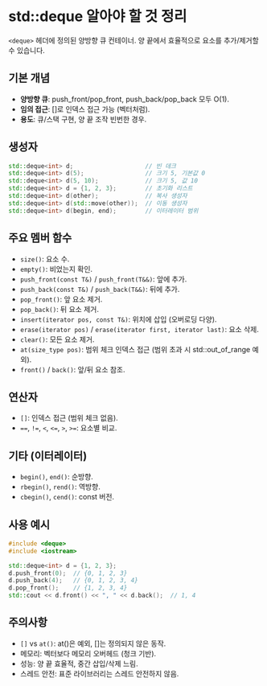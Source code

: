 # std::deque 알아야 할 것 정리

`<deque>` 헤더에 정의된 양방향 큐 컨테이너. 양 끝에서 효율적으로 요소를 추가/제거할 수 있습니다.

## 기본 개념
- **양방향 큐**: push_front/pop_front, push_back/pop_back 모두 O(1).
- **임의 접근**: []로 인덱스 접근 가능 (벡터처럼).
- **용도**: 큐/스택 구현, 양 끝 조작 빈번한 경우.

## 생성자
```cpp
std::deque<int> d;                    // 빈 데크
std::deque<int> d(5);                 // 크기 5, 기본값 0
std::deque<int> d(5, 10);             // 크기 5, 값 10
std::deque<int> d = {1, 2, 3};        // 초기화 리스트
std::deque<int> d(other);             // 복사 생성자
std::deque<int> d(std::move(other));  // 이동 생성자
std::deque<int> d(begin, end);        // 이터레이터 범위
```

## 주요 멤버 함수
- `size()`: 요소 수.
- `empty()`: 비었는지 확인.
- `push_front(const T&)` / `push_front(T&&)`: 앞에 추가.
- `push_back(const T&)` / `push_back(T&&)`: 뒤에 추가.
- `pop_front()`: 앞 요소 제거.
- `pop_back()`: 뒤 요소 제거.
- `insert(iterator pos, const T&)`: 위치에 삽입 (오버로딩 다양).
- `erase(iterator pos)` / `erase(iterator first, iterator last)`: 요소 삭제.
- `clear()`: 모든 요소 제거.
- `at(size_type pos)`: 범위 체크 인덱스 접근 (범위 초과 시 std::out_of_range 예외).
- `front()` / `back()`: 앞/뒤 요소 참조.

## 연산자
- `[]`: 인덱스 접근 (범위 체크 없음).
- `==`, `!=`, `<`, `<=`, `>`, `>=`: 요소별 비교.

## 기타 (이터레이터)
- `begin()`, `end()`: 순방향.
- `rbegin()`, `rend()`: 역방향.
- `cbegin()`, `cend()`: const 버전.

## 사용 예시
```cpp
#include <deque>
#include <iostream>

std::deque<int> d = {1, 2, 3};
d.push_front(0);  // {0, 1, 2, 3}
d.push_back(4);   // {0, 1, 2, 3, 4}
d.pop_front();    // {1, 2, 3, 4}
std::cout << d.front() << ", " << d.back();  // 1, 4
```

## 주의사항
- `[]` vs `at()`: at()은 예외, []는 정의되지 않은 동작.
- 메모리: 벡터보다 메모리 오버헤드 (청크 기반).
- 성능: 양 끝 효율적, 중간 삽입/삭제 느림.
- 스레드 안전: 표준 라이브러리는 스레드 안전하지 않음.